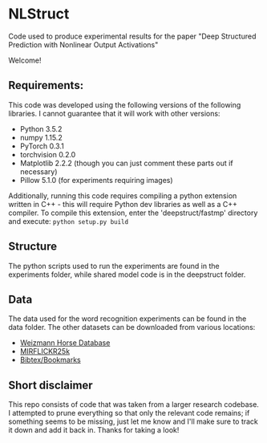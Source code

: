 # NLStruct
Code used to produce experimental results for the paper "Deep Structured Prediction with Nonlinear Output Activations"

Welcome! 

## Requirements:
This code was developed using the following versions of the following libraries. I cannot guarantee that it will work with other versions:
- Python 3.5.2
- numpy 1.15.2
- PyTorch 0.3.1
- torchvision 0.2.0
- Matplotlib 2.2.2 (though you can just comment these parts out if necessary)
- Pillow 5.1.0 (for experiments requiring images)

Additionally, running this code requires compiling a python extension written in C++ - this will require Python dev libraries as well as a C++ compiler. To compile this extension, enter the 'deepstruct/fastmp' directory and execute:
`python setup.py build`

## Structure
The python scripts used to run the experiments are found in the experiments folder, while shared model code is in the deepstruct folder.

## Data
The data used for the word recognition experiments can be found in the data folder. The other datasets can be downloaded from various locations:
- [Weizmann Horse Database](http://www.msri.org/people/members/eranb/)
- [MIRFLICKR25k](http://press.liacs.nl/mirflickr/mirdownload.html)
- [Bibtex/Bookmarks](http://mulan.sourceforge.net/datasets-mlc.html)


## Short disclaimer
This repo consists of code that was taken from a larger research codebase. I attempted to prune everything so that only the relevant code remains; if something seems to be missing, just let me know and I'll make sure to track it down and add it back in. Thanks for taking a look!
